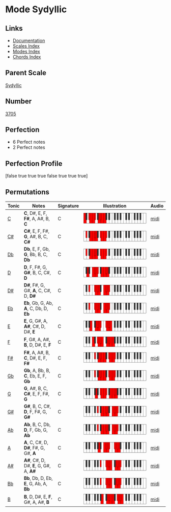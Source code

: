 # Mode Sydyllic

## Links

- [Documentation](index.md)
- [Scales Index](Scales.md)
- [Modes Index](Modes.md)
- [Chords Index](Chords.md)

## Parent Scale

[Sydyllic](ScaleSydyllic.md)

## Number

[3705](https://ianring.com/musictheory/scales/3705)

## Perfection

- 6 Perfect notes
- 2 Perfect notes

## Perfection Profile

[false true true true false true true true]

## Permutations

| Tonic | Notes | Signature | Illustration | Audio |
|-------|-------|-----------|--------------|-------|
| [C](ModeCNaturalSydyllic.md) | **C**, D#, E, F, **F#**, A, A#, B, **C** | C | ![CNaturalSydyllic](ModeCNaturalSydyllic.png) | [midi](https://github.com/edipermadi/music/blob/main/docs/ModeCNaturalSydyllic.mid?raw=true) |
| [C#](ModeCSharpSydyllic.md) | **C#**, E, F, F#, **G**, A#, B, C, **C#** | C | ![CSharpSydyllic](ModeCSharpSydyllic.png) | [midi](https://github.com/edipermadi/music/blob/main/docs/ModeCSharpSydyllic.mid?raw=true) |
| [Db](ModeDFlatSydyllic.md) | **Db**, E, F, Gb, **G**, Bb, B, C, **Db** | C | ![DFlatSydyllic](ModeDFlatSydyllic.png) | [midi](https://github.com/edipermadi/music/blob/main/docs/ModeDFlatSydyllic.mid?raw=true) |
| [D](ModeDNaturalSydyllic.md) | **D**, F, F#, G, **G#**, B, C, C#, **D** | C | ![DNaturalSydyllic](ModeDNaturalSydyllic.png) | [midi](https://github.com/edipermadi/music/blob/main/docs/ModeDNaturalSydyllic.mid?raw=true) |
| [D#](ModeDSharpSydyllic.md) | **D#**, F#, G, G#, **A**, C, C#, D, **D#** | C | ![DSharpSydyllic](ModeDSharpSydyllic.png) | [midi](https://github.com/edipermadi/music/blob/main/docs/ModeDSharpSydyllic.mid?raw=true) |
| [Eb](ModeEFlatSydyllic.md) | **Eb**, Gb, G, Ab, **A**, C, Db, D, **Eb** | C | ![EFlatSydyllic](ModeEFlatSydyllic.png) | [midi](https://github.com/edipermadi/music/blob/main/docs/ModeEFlatSydyllic.mid?raw=true) |
| [E](ModeENaturalSydyllic.md) | **E**, G, G#, A, **A#**, C#, D, D#, **E** | C | ![ENaturalSydyllic](ModeENaturalSydyllic.png) | [midi](https://github.com/edipermadi/music/blob/main/docs/ModeENaturalSydyllic.mid?raw=true) |
| [F](ModeFNaturalSydyllic.md) | **F**, G#, A, A#, **B**, D, D#, E, **F** | C | ![FNaturalSydyllic](ModeFNaturalSydyllic.png) | [midi](https://github.com/edipermadi/music/blob/main/docs/ModeFNaturalSydyllic.mid?raw=true) |
| [F#](ModeFSharpSydyllic.md) | **F#**, A, A#, B, **C**, D#, E, F, **F#** | C | ![FSharpSydyllic](ModeFSharpSydyllic.png) | [midi](https://github.com/edipermadi/music/blob/main/docs/ModeFSharpSydyllic.mid?raw=true) |
| [Gb](ModeGFlatSydyllic.md) | **Gb**, A, Bb, B, **C**, Eb, E, F, **Gb** | C | ![GFlatSydyllic](ModeGFlatSydyllic.png) | [midi](https://github.com/edipermadi/music/blob/main/docs/ModeGFlatSydyllic.mid?raw=true) |
| [G](ModeGNaturalSydyllic.md) | **G**, A#, B, C, **C#**, E, F, F#, **G** | C | ![GNaturalSydyllic](ModeGNaturalSydyllic.png) | [midi](https://github.com/edipermadi/music/blob/main/docs/ModeGNaturalSydyllic.mid?raw=true) |
| [G#](ModeGSharpSydyllic.md) | **G#**, B, C, C#, **D**, F, F#, G, **G#** | C | ![GSharpSydyllic](ModeGSharpSydyllic.png) | [midi](https://github.com/edipermadi/music/blob/main/docs/ModeGSharpSydyllic.mid?raw=true) |
| [Ab](ModeAFlatSydyllic.md) | **Ab**, B, C, Db, **D**, F, Gb, G, **Ab** | C | ![AFlatSydyllic](ModeAFlatSydyllic.png) | [midi](https://github.com/edipermadi/music/blob/main/docs/ModeAFlatSydyllic.mid?raw=true) |
| [A](ModeANaturalSydyllic.md) | **A**, C, C#, D, **D#**, F#, G, G#, **A** | C | ![ANaturalSydyllic](ModeANaturalSydyllic.png) | [midi](https://github.com/edipermadi/music/blob/main/docs/ModeANaturalSydyllic.mid?raw=true) |
| [A#](ModeASharpSydyllic.md) | **A#**, C#, D, D#, **E**, G, G#, A, **A#** | C | ![ASharpSydyllic](ModeASharpSydyllic.png) | [midi](https://github.com/edipermadi/music/blob/main/docs/ModeASharpSydyllic.mid?raw=true) |
| [Bb](ModeBFlatSydyllic.md) | **Bb**, Db, D, Eb, **E**, G, Ab, A, **Bb** | C | ![BFlatSydyllic](ModeBFlatSydyllic.png) | [midi](https://github.com/edipermadi/music/blob/main/docs/ModeBFlatSydyllic.mid?raw=true) |
| [B](ModeBNaturalSydyllic.md) | **B**, D, D#, E, **F**, G#, A, A#, **B** | C | ![BNaturalSydyllic](ModeBNaturalSydyllic.png) | [midi](https://github.com/edipermadi/music/blob/main/docs/ModeBNaturalSydyllic.mid?raw=true) |
